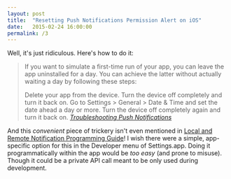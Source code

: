 ```yaml
---
layout: post
title:  "Resetting Push Notifications Permission Alert on iOS"
date:   2015-02-24 16:00:00
permalink: /3
---
```

Well, it's just ridiculous. Here's how to do it:

>If you want to simulate a first-time run of your app, you can leave the app uninstalled for a day. You can achieve the latter without actually waiting a day by following these steps:
>
>Delete your app from the device.
>Turn the device off completely and turn it back on.
>Go to Settings > General > Date & Time and set the date ahead a day or more.
>Turn the device off completely again and turn it back on.
*[Troubleshooting Push Notifications](https://developer.apple.com/library/ios/technotes/tn2265/_index.html)*

And this *convenient* piece of trickery isn't even mentioned in  [Local and Remote Notification Programming Guide](https://developer.apple.com/library/ios/documentation/NetworkingInternet/Conceptual/RemoteNotificationsPG/Introduction.html)! I wish there were a simple, app-specific option for this in the Developer menu of Settings.app. Doing it programmatically within the app would be *too easy* (and  prone to misuse). Though it could be a private API call meant to be only used during development.
